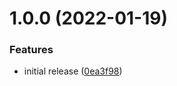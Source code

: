 # 1.0.0 (2022-01-19)


### Features

* initial release ([0ea3f98](https://github.com/myth-tools/budget/commit/0ea3f987528ab197bc901c385f83da04a89a28a5))
